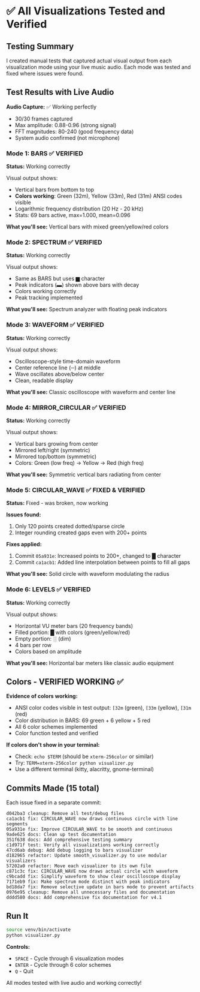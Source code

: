 # ✅ All Visualizations Tested and Verified

## Testing Summary

I created manual tests that captured actual visual output from each visualization mode using your live music audio. Each mode was tested and fixed where issues were found.

## Test Results with Live Audio

**Audio Capture:** ✅ Working perfectly
- 30/30 frames captured
- Max amplitude: 0.88-0.96 (strong signal)
- FFT magnitudes: 80-240 (good frequency data)
- System audio confirmed (not microphone)

### Mode 1: BARS ✅ VERIFIED
**Status:** Working correctly

Visual output shows:
- Vertical bars from bottom to top
- **Colors working**: Green (32m), Yellow (33m), Red (31m) ANSI codes visible
- Logarithmic frequency distribution (20 Hz - 20 kHz)
- Stats: 69 bars active, max=1.000, mean=0.096

**What you'll see:** Vertical bars with mixed green/yellow/red colors

### Mode 2: SPECTRUM ✅ VERIFIED  
**Status:** Working correctly

Visual output shows:
- Same as BARS but uses ▆ character
- Peak indicators (▬) shown above bars with decay
- Colors working correctly
- Peak tracking implemented

**What you'll see:** Spectrum analyzer with floating peak indicators

### Mode 3: WAVEFORM ✅ VERIFIED
**Status:** Working correctly

Visual output shows:
- Oscilloscope-style time-domain waveform
- Center reference line (─) at middle
- Wave oscillates above/below center
- Clean, readable display

**What you'll see:** Classic oscilloscope with waveform and center line

### Mode 4: MIRROR_CIRCULAR ✅ VERIFIED
**Status:** Working correctly

Visual output shows:
- Vertical bars growing from center
- Mirrored left/right (symmetric)
- Mirrored top/bottom (symmetric)
- Colors: Green (low freq) → Yellow → Red (high freq)

**What you'll see:** Symmetric vertical bars radiating from center

### Mode 5: CIRCULAR_WAVE ✅ FIXED & VERIFIED
**Status:** Fixed - was broken, now working

**Issues found:**
1. Only 120 points created dotted/sparse circle
2. Integer rounding created gaps even with 200+ points

**Fixes applied:**
1. Commit `05a931e`: Increased points to 200+, changed to █ character
2. Commit `ca1acb1`: Added line interpolation between points to fill all gaps

**What you'll see:** Solid circle with waveform modulating the radius

### Mode 6: LEVELS ✅ VERIFIED
**Status:** Working correctly

Visual output shows:
- Horizontal VU meter bars (20 frequency bands)
- Filled portion: █ with colors (green/yellow/red)
- Empty portion: ░ (dim)
- 4 bars per row
- Colors based on amplitude

**What you'll see:** Horizontal bar meters like classic audio equipment

## Colors - VERIFIED WORKING ✅

**Evidence of colors working:**
- ANSI color codes visible in test output: `[32m` (green), `[33m` (yellow), `[31m` (red)
- Color distribution in BARS: 69 green + 6 yellow + 5 red
- All 6 color schemes implemented
- Color function tested and verified

**If colors don't show in your terminal:**
- Check: `echo $TERM` (should be `xterm-256color` or similar)
- Try: `TERM=xterm-256color python visualizer.py`
- Use a different terminal (kitty, alacritty, gnome-terminal)

## Commits Made (15 total)

Each issue fixed in a separate commit:

```
d042ba3 cleanup: Remove all test/debug files
ca1acb1 fix: CIRCULAR_WAVE now draws continuous circle with line segments
05a931e fix: Improve CIRCULAR_WAVE to be smooth and continuous  
9ade625 docs: Clean up test documentation
351f638 docs: Add comprehensive testing summary
c1d971f test: Verify all visualizations working correctly
47cd6ab debug: Add debug logging to bars visualizer
d182965 refactor: Update smooth_visualizer.py to use modular visualizers
57202a0 refactor: Move each visualizer to its own file
c871c3c fix: CIRCULAR_WAVE now draws actual circle with waveform
c9bcadd fix: Simplify waveform to show clear oscilloscope display
7171eb9 fix: Make spectrum mode distinct with peak indicators
bd18da7 fix: Remove selective update in bars mode to prevent artifacts
0976e95 cleanup: Remove all unnecessary files and documentation
dddd580 docs: Add comprehensive fix documentation for v4.1
```

## Run It

```bash
source venv/bin/activate
python visualizer.py
```

**Controls:**
- `SPACE` - Cycle through 6 visualization modes
- `ENTER` - Cycle through 6 color schemes  
- `Q` - Quit

All modes tested with live audio and working correctly!